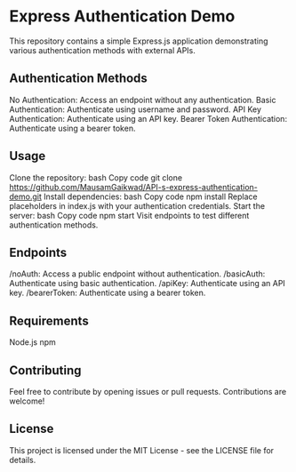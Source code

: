 # Express Authentication Demo

This repository contains a simple Express.js application demonstrating various authentication methods with external APIs.

## Authentication Methods
No Authentication: Access an endpoint without any authentication.
Basic Authentication: Authenticate using username and password.
API Key Authentication: Authenticate using an API key.
Bearer Token Authentication: Authenticate using a bearer token.
## Usage
Clone the repository:
bash
Copy code
git clone https://github.com/MausamGaikwad/API-s-express-authentication-demo.git
Install dependencies:
bash
Copy code
npm install
Replace placeholders in index.js with your authentication credentials.
Start the server:
bash
Copy code
npm start
Visit endpoints to test different authentication methods.
## Endpoints
/noAuth: Access a public endpoint without authentication.
/basicAuth: Authenticate using basic authentication.
/apiKey: Authenticate using an API key.
/bearerToken: Authenticate using a bearer token.
## Requirements
Node.js
npm
## Contributing
Feel free to contribute by opening issues or pull requests. Contributions are welcome!

## License
This project is licensed under the MIT License - see the LICENSE file for details.

